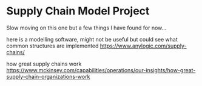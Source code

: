 # Supply Chain Model Project

Slow moving on this one but a few things I have found for now...

here is a modelling software, might not be useful but could see what common structures are implemented <https://www.anylogic.com/supply-chains/>

how great supply chains work <https://www.mckinsey.com/capabilities/operations/our-insights/how-great-supply-chain-organizations-work>